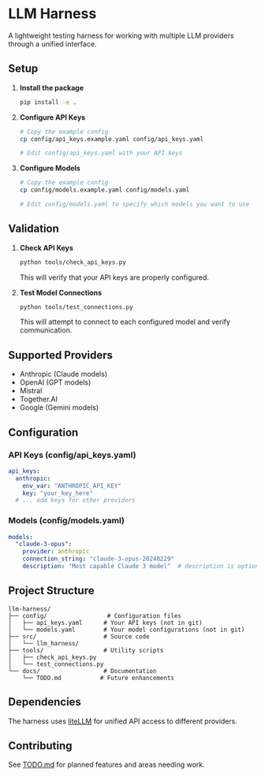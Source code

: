 # LLM Harness

A lightweight testing harness for working with multiple LLM providers through a unified interface.

## Setup

1. **Install the package**
   ```bash
   pip install -e .
   ```

2. **Configure API Keys**
   ```bash
   # Copy the example config
   cp config/api_keys.example.yaml config/api_keys.yaml

   # Edit config/api_keys.yaml with your API keys
   ```

3. **Configure Models**
   ```bash
   # Copy the example config
   cp config/models.example.yaml config/models.yaml

   # Edit config/models.yaml to specify which models you want to use
   ```

## Validation

1. **Check API Keys**
   ```bash
   python tools/check_api_keys.py
   ```
   This will verify that your API keys are properly configured.

2. **Test Model Connections**
   ```bash
   python tools/test_connections.py
   ```
   This will attempt to connect to each configured model and verify communication.

## Supported Providers

- Anthropic (Claude models)
- OpenAI (GPT models)
- Mistral
- Together.AI
- Google (Gemini models)

## Configuration

### API Keys (config/api_keys.yaml)
```yaml
api_keys:
  anthropic:
    env_var: "ANTHROPIC_API_KEY"
    key: "your_key_here"
  # ... add keys for other providers
```

### Models (config/models.yaml)
```yaml
models:
  "claude-3-opus":
    provider: anthropic
    connection_string: "claude-3-opus-20240229"
    description: "Most capable Claude 3 model"  # description is optional
```

## Project Structure
```
llm-harness/
├── config/                 # Configuration files
│   ├── api_keys.yaml      # Your API keys (not in git)
│   └── models.yaml        # Your model configurations (not in git)
├── src/                   # Source code
│   └── llm_harness/
├── tools/                 # Utility scripts
│   ├── check_api_keys.py
│   └── test_connections.py
└── docs/                  # Documentation
    └── TODO.md           # Future enhancements
```

## Dependencies

The harness uses [liteLLM](https://github.com/BerriAI/litellm) for unified API access to different providers.

## Contributing

See [TODO.md](docs/TODO.md) for planned features and areas needing work.
